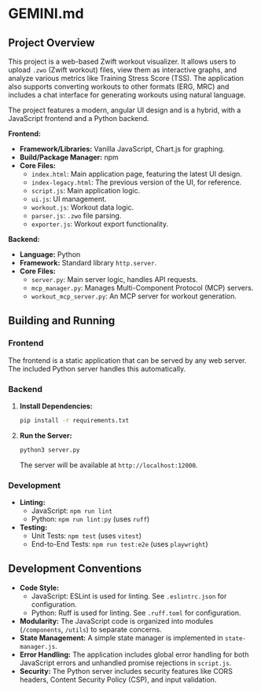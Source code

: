 # GEMINI.md

## Project Overview

This project is a web-based Zwift workout visualizer. It allows users to upload `.zwo` (Zwift workout) files, view them as interactive graphs, and analyze various metrics like Training Stress Score (TSS). The application also supports converting workouts to other formats (ERG, MRC) and includes a chat interface for generating workouts using natural language.

The project features a modern, angular UI design and is a hybrid, with a JavaScript frontend and a Python backend.

**Frontend:**

*   **Framework/Libraries:** Vanilla JavaScript, Chart.js for graphing.
*   **Build/Package Manager:** npm
*   **Core Files:**
    *   `index.html`: Main application page, featuring the latest UI design.
    *   `index-legacy.html`: The previous version of the UI, for reference.
    *   `script.js`: Main application logic.
    *   `ui.js`: UI management.
    *   `workout.js`: Workout data logic.
    *   `parser.js`: `.zwo` file parsing.
    *   `exporter.js`: Workout export functionality.

**Backend:**

*   **Language:** Python
*   **Framework:** Standard library `http.server`.
*   **Core Files:**
    *   `server.py`: Main server logic, handles API requests.
    *   `mcp_manager.py`: Manages Multi-Component Protocol (MCP) servers.
    *   `workout_mcp_server.py`: An MCP server for workout generation.

## Building and Running

### Frontend

The frontend is a static application that can be served by any web server. The included Python server handles this automatically.

### Backend

1.  **Install Dependencies:**
    ```bash
    pip install -r requirements.txt
    ```

2.  **Run the Server:**
    ```bash
    python3 server.py
    ```

    The server will be available at `http://localhost:12000`.

### Development

*   **Linting:**
    *   JavaScript: `npm run lint`
    *   Python: `npm run lint:py` (uses `ruff`)
*   **Testing:**
    *   Unit Tests: `npm test` (uses `vitest`)
    *   End-to-End Tests: `npm run test:e2e` (uses `playwright`)

## Development Conventions

*   **Code Style:**
    *   JavaScript: ESLint is used for linting. See `.eslintrc.json` for configuration.
    *   Python: Ruff is used for linting. See `.ruff.toml` for configuration.
*   **Modularity:** The JavaScript code is organized into modules (`/components`, `/utils`) to separate concerns.
*   **State Management:** A simple state manager is implemented in `state-manager.js`.
*   **Error Handling:** The application includes global error handling for both JavaScript errors and unhandled promise rejections in `script.js`.
*   **Security:** The Python server includes security features like CORS headers, Content Security Policy (CSP), and input validation.